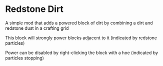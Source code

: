 # Redstone Dirt

A simple mod that adds a powered block of dirt by combining a dirt and redstone dust in a crafting grid

This block will strongly power blocks adjacent to it (indicated by redstone particles)

Power can be disabled by right-clicking the block with a hoe (indicated by particles stopping)